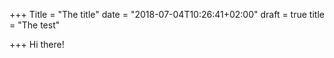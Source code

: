+++
Title = "The title"
date = "2018-07-04T10:26:41+02:00"
draft = true
title = "The test"

+++
Hi there!